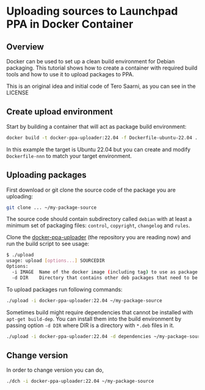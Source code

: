 
# Uploading sources to Launchpad PPA in Docker Container

## Overview

Docker can be used to set up a clean build environment for Debian
packaging.  This tutorial shows how to create a container with
required build tools and how to use it to upload packages to PPA.

This is an original idea and initial code of Tero Saarni, as you can see in
the LICENSE

## Create upload environment

Start by building a container that will act as package build environment:

```bash
docker build -t docker-ppa-uploader:22.04 -f Dockerfile-ubuntu-22.04 .
```

In this example the target is Ubuntu 22.04 but you can create and
modify `Dockerfile-nnn` to match your target environment.

## Uploading packages

First download or git clone the source code of the package you are
uploading:

```bash
git clone ... ~/my-package-source
```


The source code should contain subdirectory called `debian` with at
least a minimum set of packaging files: `control`, `copyright`,
`changelog` and `rules`.

Clone the
[docker-ppa-uploader](https://github.com/atareao/docker-ppa-uploader)
(the repository you are reading now) and run the build script to see
usage:

```bash
$ ./upload
usage: upload [options...] SOURCEDIR
Options:
  -i IMAGE  Name of the docker image (including tag) to use as package build and upload environment.
  -d DIR    Directory that contains other deb packages that need to be installed before build.
```

To upload packages run following commands:

```bash
./upload -i docker-ppa-uploader:22.04 ~/my-package-source
```

Sometimes build might require dependencies that cannot be installed with
`apt-get build-dep`.  You can install them into the build environment
by passing option `-d DIR` where DIR is a directory with `*.deb` files
in it.

```bash
./upload -i docker-ppa-uploader:22.04 -d dependencies ~/my-package-source
```

## Change  version

In order to change version you can do,

```bash
./dch -i docker-ppa-uploader:22.04 ~/my-package-source
```
